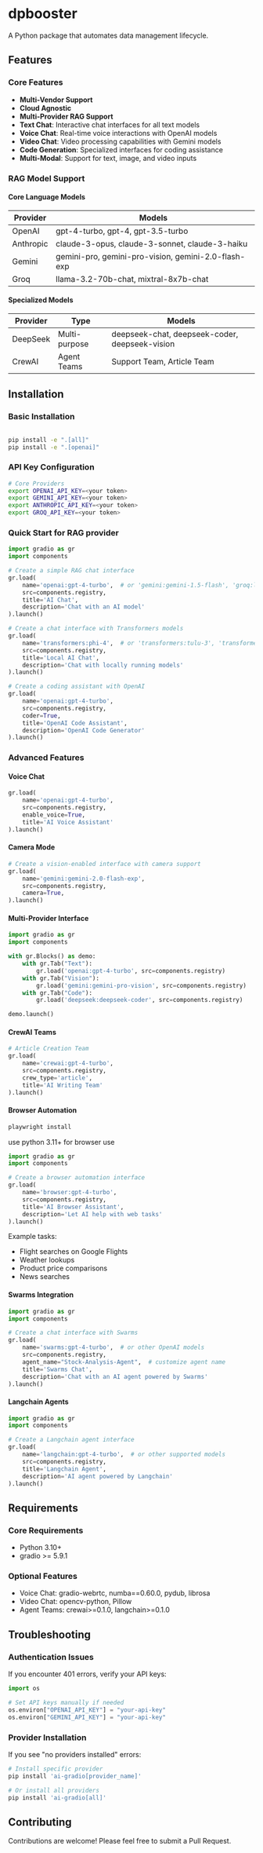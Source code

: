 # dpbooster

A Python package that automates data management lifecycle.

## Features

### Core Features
- **Multi-Vendor Support**  
- **Cloud Agnostic**  
- **Multi-Provider RAG Support**  
- **Text Chat**: Interactive chat interfaces for all text models  
- **Voice Chat**: Real-time voice interactions with OpenAI models  
- **Video Chat**: Video processing capabilities with Gemini models  
- **Code Generation**: Specialized interfaces for coding assistance  
- **Multi-Modal**: Support for text, image, and video inputs  


### RAG Model Support

#### Core Language Models
| Provider | Models |
|----------|---------|
| OpenAI | gpt-4-turbo, gpt-4, gpt-3.5-turbo |
| Anthropic | claude-3-opus, claude-3-sonnet, claude-3-haiku |
| Gemini | gemini-pro, gemini-pro-vision, gemini-2.0-flash-exp |
| Groq | llama-3.2-70b-chat, mixtral-8x7b-chat |

#### Specialized Models
| Provider | Type | Models |
|----------|------|---------|
| DeepSeek | Multi-purpose | deepseek-chat, deepseek-coder, deepseek-vision |
| CrewAI | Agent Teams | Support Team, Article Team |


## Installation

### Basic Installation
```bash

pip install -e ".[all]" 
pip install -e ".[openai]" 
```

### API Key Configuration
```bash
# Core Providers
export OPENAI_API_KEY=<your token>
export GEMINI_API_KEY=<your token>
export ANTHROPIC_API_KEY=<your token>
export GROQ_API_KEY=<your token>

```

### Quick Start for RAG provider
```python
import gradio as gr
import components

# Create a simple RAG chat interface
gr.load(
    name='openai:gpt-4-turbo',  # or 'gemini:gemini-1.5-flash', 'groq:llama-3.2-70b-chat'
    src=components.registry,
    title='AI Chat',
    description='Chat with an AI model'
).launch()

# Create a chat interface with Transformers models
gr.load(
    name='transformers:phi-4',  # or 'transformers:tulu-3', 'transformers:olmo-2-13b'
    src=components.registry,
    title='Local AI Chat',
    description='Chat with locally running models'
).launch()

# Create a coding assistant with OpenAI
gr.load(
    name='openai:gpt-4-turbo',
    src=components.registry,
    coder=True,
    title='OpenAI Code Assistant',
    description='OpenAI Code Generator'
).launch()


```

### Advanced Features

#### Voice Chat
```python
gr.load(
    name='openai:gpt-4-turbo',
    src=components.registry,
    enable_voice=True,
    title='AI Voice Assistant'
).launch()
```

#### Camera Mode
```python
# Create a vision-enabled interface with camera support
gr.load(
    name='gemini:gemini-2.0-flash-exp',
    src=components.registry,
    camera=True,
).launch()
```

#### Multi-Provider Interface
```python
import gradio as gr
import components

with gr.Blocks() as demo:
    with gr.Tab("Text"):
        gr.load('openai:gpt-4-turbo', src=components.registry)
    with gr.Tab("Vision"):
        gr.load('gemini:gemini-pro-vision', src=components.registry)
    with gr.Tab("Code"):
        gr.load('deepseek:deepseek-coder', src=components.registry)

demo.launch()
```

#### CrewAI Teams
```python
# Article Creation Team
gr.load(
    name='crewai:gpt-4-turbo',
    src=components.registry,
    crew_type='article',
    title='AI Writing Team'
).launch()
```

#### Browser Automation

```bash
playwright install
```

use python 3.11+ for browser use

```python
import gradio as gr
import components

# Create a browser automation interface
gr.load(
    name='browser:gpt-4-turbo',
    src=components.registry,
    title='AI Browser Assistant',
    description='Let AI help with web tasks'
).launch()
```

Example tasks:
- Flight searches on Google Flights
- Weather lookups
- Product price comparisons
- News searches

#### Swarms Integration
```python
import gradio as gr
import components

# Create a chat interface with Swarms
gr.load(
    name='swarms:gpt-4-turbo',  # or other OpenAI models
    src=components.registry,
    agent_name="Stock-Analysis-Agent",  # customize agent name
    title='Swarms Chat',
    description='Chat with an AI agent powered by Swarms'
).launch()
```

#### Langchain Agents
```python
import gradio as gr
import components

# Create a Langchain agent interface
gr.load(
    name='langchain:gpt-4-turbo',  # or other supported models
    src=components.registry,
    title='Langchain Agent',
    description='AI agent powered by Langchain'
).launch()
```

## Requirements

### Core Requirements
- Python 3.10+
- gradio >= 5.9.1

### Optional Features
- Voice Chat: gradio-webrtc, numba==0.60.0, pydub, librosa
- Video Chat: opencv-python, Pillow
- Agent Teams: crewai>=0.1.0, langchain>=0.1.0

## Troubleshooting

### Authentication Issues
If you encounter 401 errors, verify your API keys:
```python
import os

# Set API keys manually if needed
os.environ["OPENAI_API_KEY"] = "your-api-key"
os.environ["GEMINI_API_KEY"] = "your-api-key"
```

### Provider Installation
If you see "no providers installed" errors:
```bash
# Install specific provider
pip install 'ai-gradio[provider_name]'

# Or install all providers
pip install 'ai-gradio[all]'
```


## Contributing
Contributions are welcome! Please feel free to submit a Pull Request.






